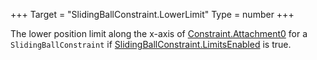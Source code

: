 +++
Target = "SlidingBallConstraint.LowerLimit"
Type = number
+++

The lower position limit along the x-axis of [Constraint.Attachment0](https://developer.roblox.com/api-reference/property/Constraint/Attachment0) for a `SlidingBallConstraint` if [SlidingBallConstraint.LimitsEnabled](https://developer.roblox.com/api-reference/property/SlidingBallConstraint/LimitsEnabled) is true.